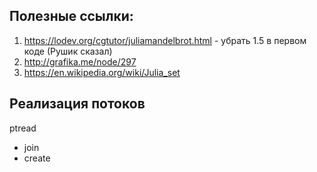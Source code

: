 ## Полезные ссылки:

1. https://lodev.org/cgtutor/juliamandelbrot.html - убрать 1.5 в первом коде (Рушик сказал)
2. http://grafika.me/node/297
3. https://en.wikipedia.org/wiki/Julia_set

## Реализация потоков

ptread

- join
- create
